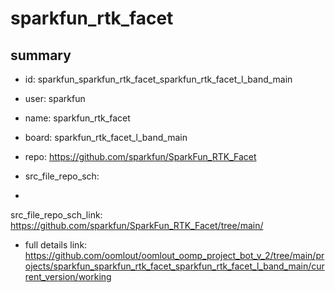 # sparkfun_rtk_facet
 
## summary 
* id: sparkfun_sparkfun_rtk_facet_sparkfun_rtk_facet_l_band_main
* user: sparkfun
* name: sparkfun_rtk_facet
* board: sparkfun_rtk_facet_l_band_main
* repo: https://github.com/sparkfun/SparkFun_RTK_Facet



* src_file_repo_sch: 
*
 src_file_repo_sch_link: https://github.com/sparkfun/SparkFun_RTK_Facet/tree/main/
* full details link: https://github.com/oomlout/oomlout_oomp_project_bot_v_2/tree/main/projects/sparkfun_sparkfun_rtk_facet_sparkfun_rtk_facet_l_band_main/current_version/working  






